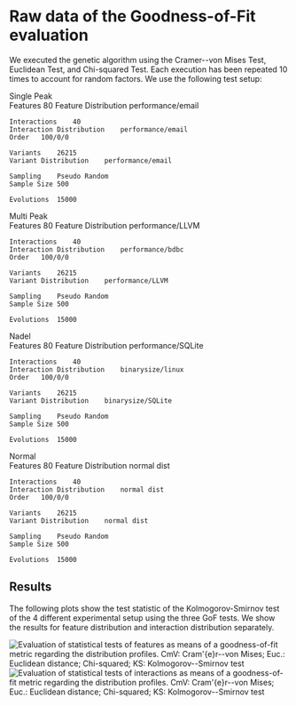 # Raw data of the Goodness-of-Fit evaluation

We executed the genetic algorithm using the Cramer--von Mises Test, Euclidean Test, and Chi-squared Test.
Each execution has been repeated 10 times to account for random factors. We use the following test setup:

Single Peak		
	Features	80
	Feature Distribution	performance/email
		
	Interactions	40
	Interaction Distribution	performance/email
	Order	100/0/0
		
	Variants	26215
	Variant Distribution	performance/email
		
	Sampling	Pseudo Random
	Sample Size	500
		
	Evolutions	15000
		
Multi Peak		
	Features	80
	Feature Distribution	performance/LLVM
		
	Interactions	40
	Interaction Distribution	performance/bdbc
	Order	100/0/0
		
	Variants	26215
	Variant Distribution	performance/LLVM
		
	Sampling	Pseudo Random
	Sample Size	500
		
	Evolutions	15000
		
Nadel		
	Features	80
	Feature Distribution	performance/SQLite
		
	Interactions	40
	Interaction Distribution	binarysize/linux
	Order	100/0/0
		
	Variants	26215
	Variant Distribution	binarysize/SQLite
		
	Sampling	Pseudo Random
	Sample Size	500
		
	Evolutions	15000
		
Normal		
	Features	80
	Feature Distribution	normal dist
		
	Interactions	40
	Interaction Distribution	normal dist
	Order	100/0/0
		
	Variants	26215
	Variant Distribution	normal dist
		
	Sampling	Pseudo Random
	Sample Size	500
		
	Evolutions	15000

## Results

The following plots show the test statistic of the Kolmogorov-Smirnov test of the 4 different experimental setup using the three GoF tests. We show the results for feature distribution and interaction distribution separately.

![Evaluation of statistical tests of features as means of a goodness-of-fit metric regarding the distribution profiles. CmV: Cram\'{e}r--von Mises; Euc.: Euclidean distance; Chi-squared; KS: Kolmogorov--Smirnov test](/metricFeature.png)
![Evaluation of statistical tests of interactions as means of a goodness-of-fit metric regarding the distribution profiles. CmV: Cram\'{e}r--von Mises; Euc.: Euclidean distance; Chi-squared; KS: Kolmogorov--Smirnov test](/metricInteractions.png)